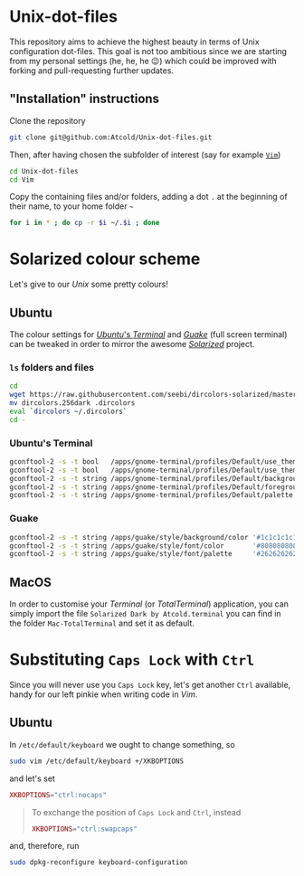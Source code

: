 # Unix-dot-files

This repository aims to achieve the highest beauty in terms of Unix configuration dot-files.
This goal is not too ambitious since we are starting from my personal settings (he, he, he :wink:) which could be improved with forking and pull-requesting further updates.

## "Installation" instructions

Clone the repository

```bash
git clone git@github.com:Atcold/Unix-dot-files.git
```

Then, after having chosen the subfolder of interest (say for example [`Vim`](https://github.com/Atcold/Unix-dot-files/tree/master/Vim))

```bash
cd Unix-dot-files
cd Vim
```

Copy the containing files and/or folders, adding a dot `.` at the beginning of their name, to your home folder `~`

```bash
for i in * ; do cp -r $i ~/.$i ; done
```

# Solarized colour scheme

Let's give to our *Unix* some pretty colours!

## Ubuntu

The colour settings for [*Ubuntu*'s *Terminal*](https://help.ubuntu.com/community/UsingTheTerminal) and [*Guake*](http://guake.org/) (full screen terminal) can be tweaked in order to mirror the awesome [*Solarized*](http://ethanschoonover.com/solarized) project.

### `ls` folders and files

```bash
cd
wget https://raw.githubusercontent.com/seebi/dircolors-solarized/master/dircolors.256dark
mv dircolors.256dark .dircolors
eval `dircolors ~/.dircolors`
cd -
```

### Ubuntu's Terminal

```bash
gconftool-2 -s -t bool   /apps/gnome-terminal/profiles/Default/use_theme_background false
gconftool-2 -s -t bool   /apps/gnome-terminal/profiles/Default/use_theme_colors false
gconftool-2 -s -t string /apps/gnome-terminal/profiles/Default/background_color '#1c1c1c1c1c1c'
gconftool-2 -s -t string /apps/gnome-terminal/profiles/Default/foreground_color '#808080808080'
gconftool-2 -s -t string /apps/gnome-terminal/profiles/Default/palette          '#262626262626:#DCDC32322F2F:#858599990000:#B5B589890000:#26268B8BD2D2:#D3D336368282:#2A2AA1A19898:#E4E4E4E4E4E4:#000000000000:#CBCB4B4B1616:#585858585858:#626262626262:#808080808080:#6C6C7171C4C4:#8A8A8A8A8A8A:#FFFFFFFFD7D7'
```

### Guake

```bash
gconftool-2 -s -t string /apps/guake/style/background/color '#1c1c1c1c1c1c'
gconftool-2 -s -t string /apps/guake/style/font/color       '#808080808080'
gconftool-2 -s -t string /apps/guake/style/font/palette     '#262626262626:#DCDC32322F2F:#858599990000:#B5B589890000:#26268B8BD2D2:#D3D336368282:#2A2AA1A19898:#E4E4E4E4E4E4:#000000000000:#CBCB4B4B1616:#585858585858:#626262626262:#808080808080:#6C6C7171C4C4:#8A8A8A8A8A8A:#FFFFFFFFD7D7'
```

## MacOS

In order to customise your *Terminal* (or *TotalTerminal*) application, you can simply import the file `Solarized Dark by Atcold.terminal` you can find in the folder `Mac-TotalTerminal` and set it as default.

# Substituting `Caps Lock` with `Ctrl`

Since you will never use you `Caps Lock` key, let's get another `Ctrl` available, handy for our left pinkie when writing code in *Vim*.

## Ubuntu

In `/etc/default/keyboard` we ought to change something, so

```bash
sudo vim /etc/default/keyboard +/XKBOPTIONS
```

and let's set

```lua
XKBOPTIONS="ctrl:nocaps"
```

> To exchange the position of `Caps Lock` and `Ctrl`, instead
> ```lua
> XKBOPTIONS="ctrl:swapcaps"
> ```

and, therefore, run

```bash
sudo dpkg-reconfigure keyboard-configuration
```
